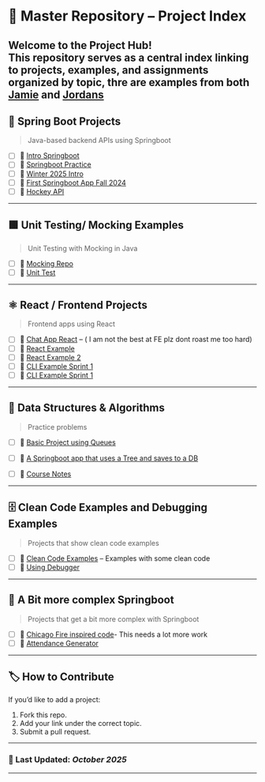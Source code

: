 # 🧭 Master Repository – Project Index

Welcome to the **Project Hub**!  
This repository serves as a central index linking to projects, examples, and assignments organized by topic, thre are examples from both [Jamie](https://github.com/jamie-keyin?tab=repositories) and [Jordans](https://github.com/JKells99?tab=repositories)
---
## 🧩 Spring Boot Projects
> Java-based backend APIs using Springboot

- [ ] 🔗 [Intro Springboot](https://github.com/JKells99/fall2025SpringbootIntro)
- [ ] 🔗 [Springboot Practice](https://github.com/JKells99/S4PracticeSpringBootProblems)
- [ ] 🔗 [Winter 2025 Intro](https://github.com/JKells99/Winter2025Springboot)
- [ ] 🔗 [First Springboot App Fall 2024](https://github.com/JKells99/FirstSpringBootAppFalll2024)
- [ ] 🔗 [Hockey API](https://github.com/jamie-keyin/s4_2024_hockey_reg_system_api)
---

## 🟩 Unit Testing/ Mocking Examples
> Unit Testing with Mocking in Java

- [ ] 🔗 [Mocking Repo](https://github.com/JKells99/MockingRepo)
- [ ] 🔗 [Unit Test](https://github.com/JKells99/UnitTestFall2024Examples)
---

## ⚛️ React / Frontend Projects
> Frontend apps using React

- [ ] 🔗 [Chat App React](https://github.com/JKells99/chatapp-FE) – ( I am not the best at FE plz dont roast me too hard)  
- [ ] 🔗 [React Example](https://github.com/JKells99/reactreviewfall2024)
- [ ] 🔗 [React Example 2](https://github.com/JKells99/fall2024react)
- [ ] 🔗 [CLI Example Sprint 1](https://github.com/jamie-keyin/AttendanceReportGeneratorCLI)
- [ ] 🔗 [CLI Example Sprint 1](https://github.com/jamie-keyin/S4_2023_Spring_HTTP_Client_Mock)

---

## 🌲 Data Structures & Algorithms
> Practice problems

- [ ] 🔗 [Basic Project using Queues](https://github.com/JKells99/DSAAnimalExample) 
- [ ] 🔗 [A Springboot app that uses a Tree and saves to a DB](https://github.com/JKells99/GSONEXAMPLE)
- [ ] 🔗 [Course Notes](https://github.com/JKells99/DSANotesKeyin)


---

## 🗄️ Clean Code Examples and Debugging Examples
> Projects that show clean code examples

- [ ] 🔗 [Clean Code Examples](https://github.com/JKells99/CleanCodeExamples) – Examples with some clean code  
- [ ] 🔗 [Using Debugger](https://github.com/JKells99/DebuggingExamples)

---

## 🐳 A Bit more complex Springboot
> Projects that get a bit more complex with Springboot

- [ ] 🔗 [Chicago Fire inspired code](https://github.com/JKells99/ChicagoFireHouseManagnmentSystem)- This needs a lot more work 
- [ ] 🔗 [Attendance Generator](https://github.com/jamie-keyin/AttendanceReportGenerator)

---

## 🏷️ How to Contribute

If you’d like to add a project:
1. Fork this repo.
2. Add your link under the correct topic.
3. Submit a pull request.

---

### 📅 Last Updated: *October 2025*

---

